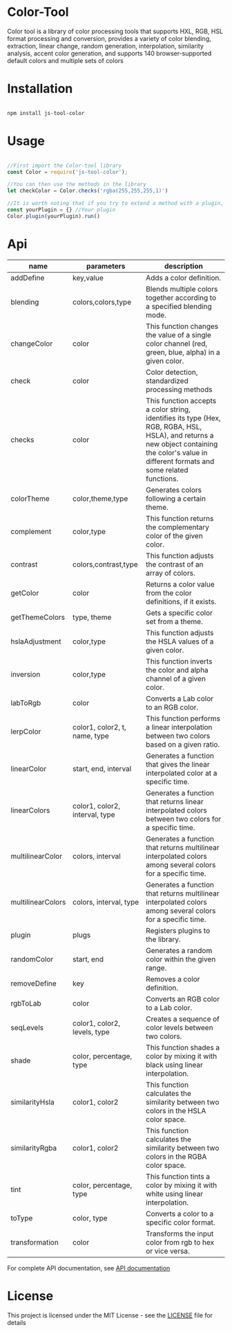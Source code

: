 # Color-Tool

Color tool is a library of color processing tools that supports HXL, RGB, HSL format processing and conversion, provides
a variety of color blending, extraction, linear change, random generation, interpolation, similarity analysis, accent
color generation, and supports 140 browser-supported default colors and multiple sets of colors

# Installation

```bash

npm install js-tool-color

```

# Usage

```javascript

//First import the Color-tool library
const Color = require('js-tool-color');

//You can then use the methods in the library
let checkColor = Color.checks('rgba(255,255,255,1)')

//It is worth noting that if you try to extend a method with a plugin, be sure to execute the following code before using the method
const yourPlugin = {} //Your plugin
Color.plugin(yourPlugin).run()

```

# Api

| name              | parameters                     | description                                                                                                                                                                                   |
|-------------------|--------------------------------|-----------------------------------------------------------------------------------------------------------------------------------------------------------------------------------------------|
| addDefine         | key,value                      | Adds a color definition.                                                                                                                                                                      |
| blending          | colors,colors,type             | Blends multiple colors together according to a specified blending mode.                                                                                                                       |
| changeColor       | color                          | This function changes the value of a single color channel (red, green, blue, alpha) in a given color.                                                                                         |
| check             | color                          | Color detection, standardized processing methods                                                                                                                                              |
| checks            | color                          | This function accepts a color string, identifies its type (Hex, RGB, RGBA, HSL, HSLA), and returns a new object containing the color's value in different formats and some related functions. |
| colorTheme        | color,theme,type               | Generates colors following a certain theme.                                                                                                                                                   |
| complement        | color,type                     | This function returns the complementary color of the given color.                                                                                                                             |
| contrast          | colors,contrast,type           | This function adjusts the contrast of an array of colors.                                                                                                                                     |
| getColor          | color                          | Returns a color value from the color definitions, if it exists.                                                                                                                               |
| getThemeColors    | type,  theme                   | Gets a specific color set from a theme.                                                                                                                                                       |
| hslaAdjustment    | color,type                     | This function adjusts the HSLA values of a given color.                                                                                                                                       |
| inversion         | color,type                     | This function inverts the color and alpha channel of a given color.                                                                                                                           |
| labToRgb          | color                          | Converts a Lab color to an RGB color.                                                                                                                                                         |
| lerpColor         | color1, color2, t, name, type  | This function performs a linear interpolation between two colors based on a given ratio.                                                                                                      |
| linearColor       | start, end, interval           | Generates a function that gives the linear interpolated color at a specific time.                                                                                                             |
| linearColors      | color1, color2, interval, type | Generates a function that returns linear interpolated colors between two colors for a specific time.                                                                                          |
| multilinearColor  | colors, interval               | Generates a function that returns multilinear interpolated colors among several colors for a specific time.                                                                                   |
| multilinearColors | colors, interval, type         | Generates a function that returns multilinear interpolated colors among several colors for a specific time.                                                                                   |
| plugin            | plugs                          | Registers plugins to the library.                                                                                                                                                             |
| randomColor       | start, end                     | Generates a random color within the given range.                                                                                                                                              |
| removeDefine      | key                            | Removes a color definition.                                                                                                                                                                   |
| rgbToLab          | color                          | Converts an RGB color to a Lab color.                                                                                                                                                         |
| seqLevels         | color1, color2, levels, type   | Creates a sequence of color levels between two colors.                                                                                                                                        |
| shade             | color, percentage, type        | This function shades a color by mixing it with black using linear interpolation.                                                                                                              |
| similarityHsla    | color1, color2                 | This function calculates the similarity between two colors in the HSLA color space.                                                                                                           |
| similarityRgba    | color1, color2                 | This function calculates the similarity between two colors in the RGBA color space.                                                                                                           |
| tint              | color, percentage, type        | This function tints a color by mixing it with white using linear interpolation.                                                                                                               |
| toType            | color, type                    | Converts a color to a specific color format.                                                                                                                                                  |
| transformation    | color                          | Transforms the input color from rgb to hex or vice versa.                                                                                                                                     |

For complete API documentation, see [API documentation](https://spritebottle.github.io/)

# License

This project is licensed under the MIT License - see the [LICENSE](LICENSE) file for details
